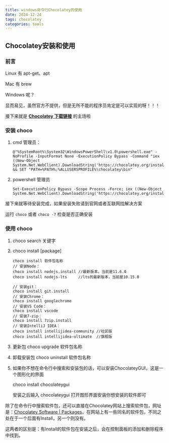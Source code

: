 ```yaml
---
title: windows命令行Chocolatey的使用
date: 2024-12-24
tags: chocolatey
categories: tools
---
```


## Chocolatey安装和使用

### 前言

Linux 有 apt-get、apt

Mac 有 brew

Windows 呢？

显而易见，虽然官方不提供，但是无所不能的程序员肯定是可以实现的呀！！！

接下来就是 **[Chocolatey 下载链接](https://chocolatey.org/install#individual)** 的主场啦

### 安装 choco

1. cmd 管理员：

    ```
    @"%SystemRoot%\System32\WindowsPowerShell\v1.0\powershell.exe" -NoProfile -InputFormat None -ExecutionPolicy Bypass -Command "iex ((New-Object System.Net.WebClient).DownloadString('https://chocolatey.org/install.ps1'))" && SET "PATH=%PATH%;%ALLUSERSPROFILE%\chocolatey\bin"
    ```

2. powershell 管理员

    ```
    Set-ExecutionPolicy Bypass -Scope Process -Force; iex ((New-Object System.Net.WebClient).DownloadString('https://chocolatey.org/install.ps1'))
    ```

接下来就等待安装完成，如果安装失败请到官网或者互联网找解决方案

运行 `choco` 或者 `choco -?` 检查是否正确安装

### 使用 choco

1. choco search 关键字

2. choco install [package]

    ```shell
    choco install 软件包名称
    // 安装Node：
    choco install nodejs.install //最新版本，当前是11.6.0
    choco install nodejs-lts     //lts的最新版本，当前是10.15.0
    
    // 安装git：
    choco install git.install
    // 安装Chrome：
    choco install googlechrome
    // 安装VS Code：
    choco install vscode
    // 安装7-zip：
    choco install 7zip.install
    // 安装IntelliJ IDEA：
    choco install intellijidea-community //社区版
    choco install intellijidea-ultimate  //旗舰版
    ```

3. 更新包
    choco upgrade 软件包名称

4. 卸载安装包
    choco uninstall 软件包名称

5. 如果你不想在命令行中搜索和安装包的话，可以安装ChocolateyGUI，这是一个图形化的界面

    choco install chocolateygui

    安装之后输入 chocolateygui 打开图形界面安装你想安装的软件即可

除了在命令行中搜索软件包，还可以直接在Chocolatey网站上搜索软件包，网址是：[Chocolatey Software | Packages](https://community.chocolatey.org/packages)，在网站上有一些同名的软件包，不同之处在于一个后面有Install，另一个则没有。

这两者的区别是：有Install的软件包在安装之后，会在控制面板的添加和删除程序中找到。